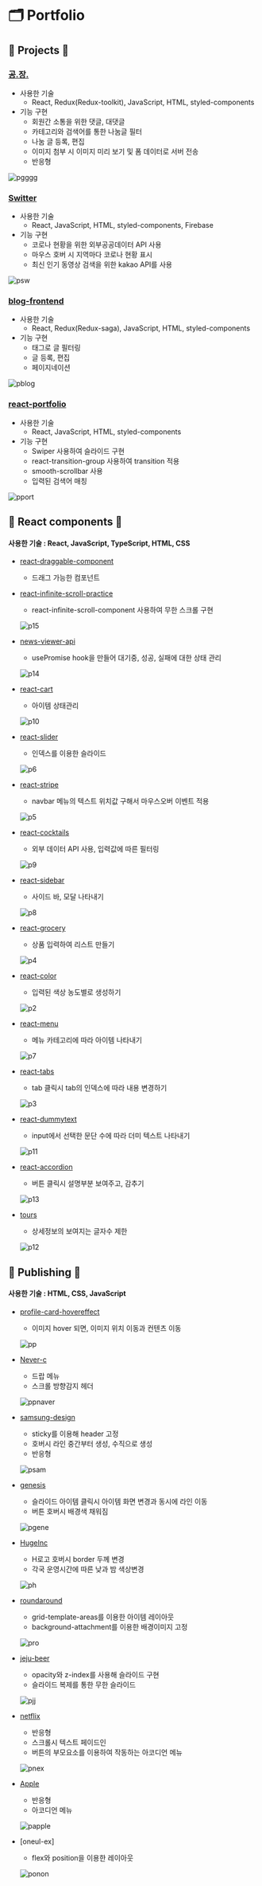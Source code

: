 # 🗂 Portfolio

## 🔸 Projects 🔸

### [공.장.](https://github.com/treatme030/GongJang)
  * 사용한 기술
    * React, Redux(Redux-toolkit), JavaScript, HTML, styled-components
  * 기능 구현
    * 회원간 소통을 위한 댓글, 대댓글
    * 카테고리와 검색어를 통한 나눔글 필터
    * 나눔 글 등록, 편집
    * 이미지 첨부 시 이미지 미리 보기 및 폼 데이터로 서버 전송
    * 반응형
  
  ![pgggg](https://user-images.githubusercontent.com/74355328/147446906-55418450-ae89-4751-9054-dedd0310af51.gif)
   
### [Switter](https://github.com/treatme030/switter)
  * 사용한 기술
    * React, JavaScript, HTML, styled-components, Firebase
  * 기능 구현
    * 코로나 현황을 위한 외부공공데이터 API 사용
    * 마우스 호버 시 지역마다 코로나 현황 표시
    * 최신 인기 동영상 검색을 위한 kakao API를 사용
  
  ![psw](https://user-images.githubusercontent.com/74355328/147448278-774fcb8f-1b13-47d8-8b69-efed1d59e698.gif)
   
### [blog-frontend](https://github.com/treatme030/blog-frontend)
   * 사용한 기술
     * React, Redux(Redux-saga), JavaScript, HTML, styled-components
   * 기능 구현
     * 태그로 글 필터링
     * 글 등록, 편집
     * 페이지네이션
   
   ![pblog](https://user-images.githubusercontent.com/74355328/147532353-0ab7aa4a-587d-4af7-8171-be2101ce09d9.gif)

### [react-portfolio](https://github.com/treatme030/react-portfolio)
   * 사용한 기술
     * React, JavaScript, HTML, styled-components
   * 기능 구현
     * Swiper 사용하여 슬라이드 구현
     * react-transition-group 사용하여 transition 적용
     * smooth-scrollbar 사용
     * 입력된 검색어 매칭
   
   ![pport](https://user-images.githubusercontent.com/74355328/147540060-97a2d0b3-40e2-42d9-a60d-618a9be35c81.gif)

## 🔸 React components 🔸
#### 사용한 기술 : React, JavaScript, TypeScript, HTML, CSS 

 * [react-draggable-component](https://github.com/treatme030/react-draggable-component)
   * 드래그 가능한 컴포넌트
 
 * [react-infinite-scroll-practice](https://github.com/treatme030/react-infinite-scroll-practice)
   * react-infinite-scroll-component 사용하여 무한 스크롤 구현
   
   ![p15](https://user-images.githubusercontent.com/74355328/147672335-561d96cb-4f60-46a1-a374-4098a71a4db7.gif)
   
 * [news-viewer-api](https://github.com/treatme030/news-viewer-api)
   * usePromise hook을 만들어 대기중, 성공, 실패에 대한 상태 관리
   
   ![p14](https://user-images.githubusercontent.com/74355328/147672138-b1be4174-7870-4380-94d7-ef259ecf9833.gif)
   
 * [react-cart](https://github.com/treatme030/react-cart)
   * 아이템 상태관리
   
   ![p10](https://user-images.githubusercontent.com/74355328/147671289-b06c8ed1-9f87-49b1-837f-6983a087b01b.gif)
   
 * [react-slider](https://github.com/treatme030/react-slider)
   * 인덱스를 이용한 슬라이드
   
   ![p6](https://user-images.githubusercontent.com/74355328/147670674-446da83a-491b-41f3-9bb8-a7fe5617f281.gif)
   
 * [react-stripe](https://github.com/treatme030/react-stripe)
   * navbar 메뉴의 텍스트 위치값 구해서 마우스오버 이벤트 적용
   
   ![p5](https://user-images.githubusercontent.com/74355328/147670491-045fdd58-e9c3-42c5-af3c-8e764205260f.gif)
   
 * [react-cocktails](https://github.com/treatme030/react-cocktails)
   * 외부 데이터 API 사용, 입력값에 따른 필터링
   
   ![p9](https://user-images.githubusercontent.com/74355328/147671148-3d0f478a-f9aa-4eb3-9e1a-89df2e4b6f8d.gif)
   
 * [react-sidebar](https://github.com/treatme030/react-sidebar)
   * 사이드 바, 모달 나타내기
   
   ![p8](https://user-images.githubusercontent.com/74355328/147670991-41aff519-4fa4-4b70-802e-29ee31ef8ccc.gif)
   
 * [react-grocery](https://github.com/treatme030/react-grocery)
   * 상품 입력하여 리스트 만들기 
   
   ![p4](https://user-images.githubusercontent.com/74355328/147669915-30624417-4a2a-497d-8320-97d5a3de1cc3.gif)
   
 * [react-color](https://github.com/treatme030/react-color)
   * 입력된 색상 농도별로 생성하기
   
   ![p2](https://user-images.githubusercontent.com/74355328/147669419-fddd557c-074b-422b-a142-6965cc676866.gif)
   
 * [react-menu](https://github.com/treatme030/react-menu)
   * 메뉴 카테고리에 따라 아이템 나타내기
   
   ![p7](https://user-images.githubusercontent.com/74355328/147670822-f139dfb8-5dae-43ab-ab05-f0d97d2d71ce.gif)
   
 * [react-tabs](https://github.com/treatme030/react-tabs)
   * tab 클릭시 tab의 인덱스에 따라 내용 변경하기
   
   ![p3](https://user-images.githubusercontent.com/74355328/147669683-df85d93e-e571-498c-9f03-67439c329c7c.gif)
   
 * [react-dummytext](https://github.com/treatme030/react-dummytext)
   * input에서 선택한 문단 수에 따라 더미 텍스트 나타내기
   
   ![p11](https://user-images.githubusercontent.com/74355328/147671390-7c08c3ea-c7e3-403f-98a7-2499503a6685.gif)
   
 * [react-accordion](https://github.com/treatme030/react-accordion)
   * 버튼 클릭시 설명부분 보여주고, 감추기
   
   ![p13](https://user-images.githubusercontent.com/74355328/147671829-93582eca-29c2-4ec9-aa4b-ce8c6449d0e9.gif)

 * [tours](https://github.com/treatme030/tours)
   * 상세정보의 보여지는 글자수 제한
   
   ![p12](https://user-images.githubusercontent.com/74355328/147671513-5f1c16cf-1d14-49a6-82bc-50853ea915d7.gif)

## 🔸 Publishing 🔸
#### 사용한 기술 : HTML, CSS, JavaScript

 * [profile-card-hovereffect](https://github.com/treatme030/profile-card-hovereffect)
   * 이미지 hover 되면, 이미지 위치 이동과 컨텐츠 이동
   
   ![pp](https://user-images.githubusercontent.com/74355328/147436421-9199479c-2ad6-4ffe-aff4-c06c6dfcd99b.gif)
   
 * [Never-c](https://github.com/treatme030/Never-c)
   * 드랍 메뉴
   * 스크롤 방향감지 헤더
   
   ![ppnaver](https://user-images.githubusercontent.com/74355328/147437043-02486af9-182a-4e71-aa1b-aafd11a7f092.gif)
   
 * [samsung-design](https://github.com/treatme030/samsung-design)
   * sticky를 이용해 header 고정
   * 호버시 라인 중간부터 생성, 수직으로 생성
   * 반응형
   
   ![psam](https://user-images.githubusercontent.com/74355328/147436873-4338ffae-424e-4dd1-a973-d579a09db05e.gif)
   
 * [genesis](https://github.com/treatme030/genesis)
   * 슬라이드 아이템 클릭시 아이템 화면 변경과 동시에 라인 이동
   * 버튼 호버시 배경색 채워짐
    
   ![pgene](https://user-images.githubusercontent.com/74355328/147437506-b940aabf-7e89-421d-a6db-30ce455c6395.gif)
   
 * [HugeInc](https://github.com/treatme030/HugeInc) 
   * H로고 호버시 border 두께 변경
   * 각국 운영시간에 따른 낮과 밤 색상변경
   
   ![ph](https://user-images.githubusercontent.com/74355328/147437689-015878f7-c821-4d4d-abc4-5b30ebf0432e.gif)
   
 * [roundaround](https://github.com/treatme030/roundaround)
   * grid-template-areas를 이용한 아이템 레이아웃
   * background-attachment를 이용한 배경이미지 고정
   
   ![pro](https://user-images.githubusercontent.com/74355328/147443418-272ab283-41fc-4f34-8b6a-5c3899ab5905.gif)
   
 * [jeju-beer](https://github.com/treatme030/jeju-beer)
   * opacity와 z-index를 사용해 슬라이드 구현
   * 슬라이드 복제를 통한 무한 슬라이드
   
   ![pjj](https://user-images.githubusercontent.com/74355328/147438257-08c514b4-32c6-4aa4-9960-c83886579c7d.gif)
   
 * [netflix](https://github.com/treatme030/netflix)
   * 반응형
   * 스크롤시 텍스트 페이드인
   * 버튼의 부모요소를 이용하여 작동하는 아코디언 메뉴
   
   ![pnex](https://user-images.githubusercontent.com/74355328/147438716-51e696e9-1420-4ef4-bcd9-56c49f0503fa.gif)
   
 * [Apple](https://github.com/treatme030/vom-apple)
   * 반응형
   * 아코디언 메뉴
   
   ![papple](https://user-images.githubusercontent.com/74355328/147442160-06ab99bb-64bd-4f8f-aeac-a157a044d8fa.gif)
   
 * [oneul-ex]
   * flex와 position을 이용한 레이아웃
   
   ![ponon](https://user-images.githubusercontent.com/74355328/147536116-cc1b6a97-282b-405a-af95-b685500fd343.gif)
